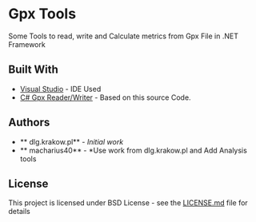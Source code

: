 # Gpx Tools

Some Tools to read, write and Calculate metrics from Gpx File in .NET Framework



## Built With

* [Visual Studio](https://visualstudio.microsoft.com/) - IDE Used
* [C# Gpx Reader/Writer](http://dlg.krakow.pl/gpx/) - Based on this source Code.


## Authors

* ** dlg.krakow.pl** - *Initial work*
* ** macharius40** - *Use work from dlg.krakow.pl and Add Analysis tools

## License

This project is licensed under BSD License - see the [LICENSE.md](LICENSE.md) file for details
